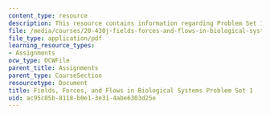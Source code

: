 ```yaml
---
content_type: resource
description: This resource contains information regarding Problem Set 1.
file: /media/courses/20-430j-fields-forces-and-flows-in-biological-systems-fall-2015/ac95c85b8118b0e13e314abe6303d25e_MIT20_430JF15_PS1-Final.pdf
file_type: application/pdf
learning_resource_types:
- Assignments
ocw_type: OCWFile
parent_title: Assignments
parent_type: CourseSection
resourcetype: Document
title: Fields, Forces, and Flows in Biological Systems Problem Set 1
uid: ac95c85b-8118-b0e1-3e31-4abe6303d25e
---
```

